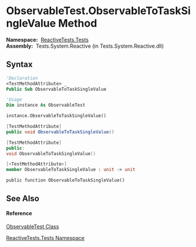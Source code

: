 # ObservableTest.ObservableToTaskSingleValue Method

**Namespace:**  [ReactiveTests.Tests](ReactiveTests.Tests\ReactiveTests.Tests.md)  
**Assembly:**  Tests.System.Reactive (in Tests.System.Reactive.dll)

## Syntax

```vb
'Declaration
<TestMethodAttribute> _
Public Sub ObservableToTaskSingleValue
```

```vb
'Usage
Dim instance As ObservableTest

instance.ObservableToTaskSingleValue()
```

```csharp
[TestMethodAttribute]
public void ObservableToTaskSingleValue()
```

```c++
[TestMethodAttribute]
public:
void ObservableToTaskSingleValue()
```

```fsharp
[<TestMethodAttribute>]
member ObservableToTaskSingleValue : unit -> unit 
```

```jscript
public function ObservableToTaskSingleValue()
```

## See Also

#### Reference

[ObservableTest Class](ObservableTest\ObservableTest.md)

[ReactiveTests.Tests Namespace](ReactiveTests.Tests\ReactiveTests.Tests.md)





